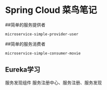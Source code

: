 # Spring Cloud 菜鸟笔记
##简单的服务提供者
```
microservice-simple-provider-user
```
##简单的服务消费者
```
microservice-simple-consumer-movie
```
## Eureka学习
服务发现组件
服务注册中心、服务注册、服务发现


